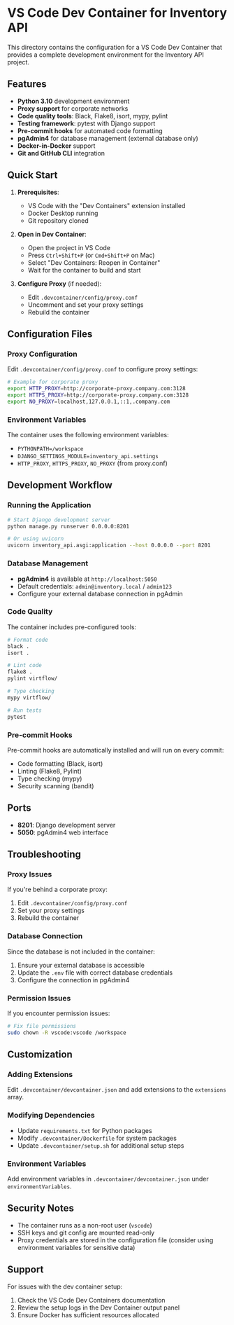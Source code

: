 # VS Code Dev Container for Inventory API

This directory contains the configuration for a VS Code Dev Container that provides a complete development environment for the Inventory API project.

## Features

- **Python 3.10** development environment
- **Proxy support** for corporate networks
- **Code quality tools**: Black, Flake8, isort, mypy, pylint
- **Testing framework**: pytest with Django support
- **Pre-commit hooks** for automated code formatting
- **pgAdmin4** for database management (external database only)
- **Docker-in-Docker** support
- **Git and GitHub CLI** integration

## Quick Start

1. **Prerequisites**:
   - VS Code with the "Dev Containers" extension installed
   - Docker Desktop running
   - Git repository cloned

2. **Open in Dev Container**:
   - Open the project in VS Code
   - Press `Ctrl+Shift+P` (or `Cmd+Shift+P` on Mac)
   - Select "Dev Containers: Reopen in Container"
   - Wait for the container to build and start

3. **Configure Proxy** (if needed):
   - Edit `.devcontainer/config/proxy.conf`
   - Uncomment and set your proxy settings
   - Rebuild the container

## Configuration Files

### Proxy Configuration

Edit `.devcontainer/config/proxy.conf` to configure proxy settings:

```bash
# Example for corporate proxy
export HTTP_PROXY=http://corporate-proxy.company.com:3128
export HTTPS_PROXY=http://corporate-proxy.company.com:3128
export NO_PROXY=localhost,127.0.0.1,::1,.company.com
```

### Environment Variables

The container uses the following environment variables:

- `PYTHONPATH=/workspace`
- `DJANGO_SETTINGS_MODULE=inventory_api.settings`
- `HTTP_PROXY`, `HTTPS_PROXY`, `NO_PROXY` (from proxy.conf)

## Development Workflow

### Running the Application

```bash
# Start Django development server
python manage.py runserver 0.0.0.0:8201

# Or using uvicorn
uvicorn inventory_api.asgi:application --host 0.0.0.0 --port 8201
```

### Database Management

- **pgAdmin4** is available at `http://localhost:5050`
- Default credentials: `admin@inventory.local` / `admin123`
- Configure your external database connection in pgAdmin

### Code Quality

The container includes pre-configured tools:

```bash
# Format code
black .
isort .

# Lint code
flake8 .
pylint virtflow/

# Type checking
mypy virtflow/

# Run tests
pytest
```

### Pre-commit Hooks

Pre-commit hooks are automatically installed and will run on every commit:

- Code formatting (Black, isort)
- Linting (Flake8, Pylint)
- Type checking (mypy)
- Security scanning (bandit)

## Ports

- **8201**: Django development server
- **5050**: pgAdmin4 web interface

## Troubleshooting

### Proxy Issues

If you're behind a corporate proxy:

1. Edit `.devcontainer/config/proxy.conf`
2. Set your proxy settings
3. Rebuild the container

### Database Connection

Since the database is not included in the container:

1. Ensure your external database is accessible
2. Update the `.env` file with correct database credentials
3. Configure the connection in pgAdmin4

### Permission Issues

If you encounter permission issues:

```bash
# Fix file permissions
sudo chown -R vscode:vscode /workspace
```

## Customization

### Adding Extensions

Edit `.devcontainer/devcontainer.json` and add extensions to the `extensions` array.

### Modifying Dependencies

- Update `requirements.txt` for Python packages
- Modify `.devcontainer/Dockerfile` for system packages
- Update `.devcontainer/setup.sh` for additional setup steps

### Environment Variables

Add environment variables in `.devcontainer/devcontainer.json` under `environmentVariables`.

## Security Notes

- The container runs as a non-root user (`vscode`)
- SSH keys and git config are mounted read-only
- Proxy credentials are stored in the configuration file (consider using environment variables for sensitive data)

## Support

For issues with the dev container setup:

1. Check the VS Code Dev Containers documentation
2. Review the setup logs in the Dev Container output panel
3. Ensure Docker has sufficient resources allocated
